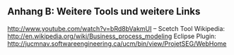 ## Anhang B: Weitere Tools und weitere Links

http://www.youtube.com/watch?v=bRd8bVakmUI – Scetch Tool
Wikipedia: http://en.wikipedia.org/wiki/Business_process_modeling
Eclipse Plugin:  http://jucmnav.softwareengineering.ca/ucm/bin/view/ProjetSEG/WebHome